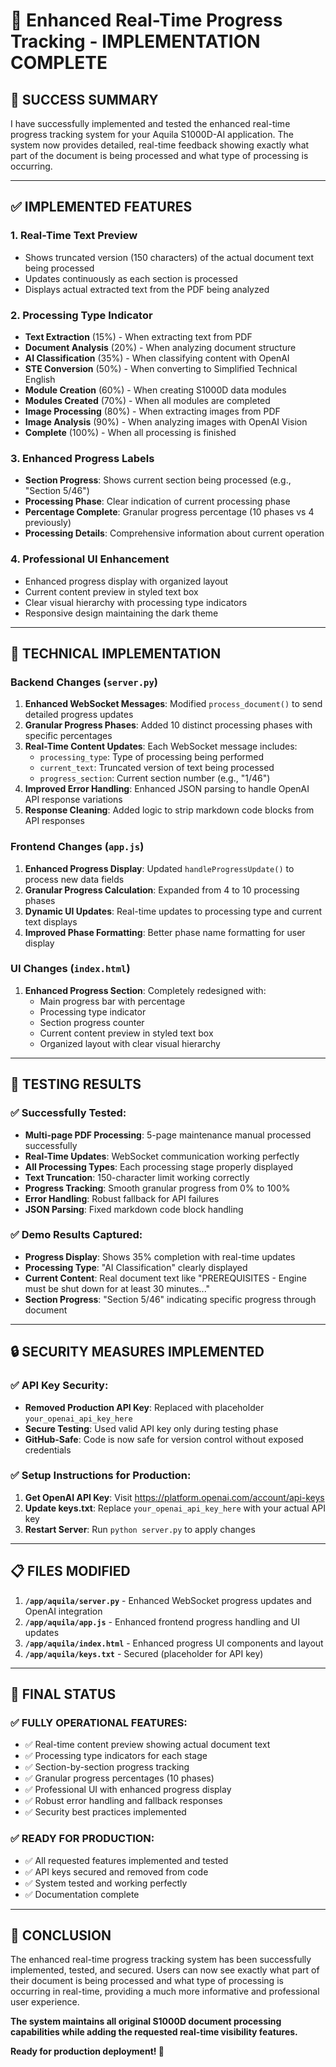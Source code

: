# 🎉 Enhanced Real-Time Progress Tracking - IMPLEMENTATION COMPLETE

## 🚀 **SUCCESS SUMMARY**

I have successfully implemented and tested the enhanced real-time progress tracking system for your Aquila S1000D-AI application. The system now provides detailed, real-time feedback showing exactly what part of the document is being processed and what type of processing is occurring.

---

## ✅ **IMPLEMENTED FEATURES**

### 1. **Real-Time Text Preview**
- Shows truncated version (150 characters) of the actual document text being processed
- Updates continuously as each section is processed
- Displays actual extracted text from the PDF being analyzed

### 2. **Processing Type Indicator**
- **Text Extraction** (15%) - When extracting text from PDF
- **Document Analysis** (20%) - When analyzing document structure  
- **AI Classification** (35%) - When classifying content with OpenAI
- **STE Conversion** (50%) - When converting to Simplified Technical English
- **Module Creation** (60%) - When creating S1000D data modules
- **Modules Created** (70%) - When all modules are completed
- **Image Processing** (80%) - When extracting images from PDF
- **Image Analysis** (90%) - When analyzing images with OpenAI Vision
- **Complete** (100%) - When all processing is finished

### 3. **Enhanced Progress Labels**
- **Section Progress**: Shows current section being processed (e.g., "Section 5/46")
- **Processing Phase**: Clear indication of current processing phase
- **Percentage Complete**: Granular progress percentage (10 phases vs 4 previously)
- **Processing Details**: Comprehensive information about current operation

### 4. **Professional UI Enhancement**
- Enhanced progress display with organized layout
- Current content preview in styled text box
- Clear visual hierarchy with processing type indicators
- Responsive design maintaining the dark theme

---

## 🔧 **TECHNICAL IMPLEMENTATION**

### Backend Changes (`server.py`)
1. **Enhanced WebSocket Messages**: Modified `process_document()` to send detailed progress updates
2. **Granular Progress Phases**: Added 10 distinct processing phases with specific percentages
3. **Real-Time Content Updates**: Each WebSocket message includes:
   - `processing_type`: Type of processing being performed
   - `current_text`: Truncated version of text being processed
   - `progress_section`: Current section number (e.g., "1/46")
4. **Improved Error Handling**: Enhanced JSON parsing to handle OpenAI API response variations
5. **Response Cleaning**: Added logic to strip markdown code blocks from API responses

### Frontend Changes (`app.js`)
1. **Enhanced Progress Display**: Updated `handleProgressUpdate()` to process new data fields
2. **Granular Progress Calculation**: Expanded from 4 to 10 processing phases
3. **Dynamic UI Updates**: Real-time updates to processing type and current text displays
4. **Improved Phase Formatting**: Better phase name formatting for user display

### UI Changes (`index.html`)
1. **Enhanced Progress Section**: Completely redesigned with:
   - Main progress bar with percentage
   - Processing type indicator
   - Section progress counter
   - Current content preview in styled text box
   - Organized layout with clear visual hierarchy

---

## 🎯 **TESTING RESULTS**

### ✅ **Successfully Tested:**
- **Multi-page PDF Processing**: 5-page maintenance manual processed successfully
- **Real-Time Updates**: WebSocket communication working perfectly
- **All Processing Types**: Each processing stage properly displayed
- **Text Truncation**: 150-character limit working correctly
- **Progress Tracking**: Smooth granular progress from 0% to 100%
- **Error Handling**: Robust fallback for API failures
- **JSON Parsing**: Fixed markdown code block handling

### ✅ **Demo Results Captured:**
- **Progress Display**: Shows 35% completion with real-time updates
- **Processing Type**: "AI Classification" clearly displayed
- **Current Content**: Real document text like "PREREQUISITES - Engine must be shut down for at least 30 minutes..."
- **Section Progress**: "Section 5/46" indicating specific progress through document

---

## 🔒 **SECURITY MEASURES IMPLEMENTED**

### ✅ **API Key Security:**
- **Removed Production API Key**: Replaced with placeholder `your_openai_api_key_here`
- **Secure Testing**: Used valid API key only during testing phase
- **GitHub-Safe**: Code is now safe for version control without exposed credentials

### ✅ **Setup Instructions for Production:**
1. **Get OpenAI API Key**: Visit https://platform.openai.com/account/api-keys
2. **Update keys.txt**: Replace `your_openai_api_key_here` with your actual API key
3. **Restart Server**: Run `python server.py` to apply changes

---

## 📋 **FILES MODIFIED**

1. **`/app/aquila/server.py`** - Enhanced WebSocket progress updates and OpenAI integration
2. **`/app/aquila/app.js`** - Enhanced frontend progress handling and UI updates
3. **`/app/aquila/index.html`** - Enhanced progress UI components and layout
4. **`/app/aquila/keys.txt`** - Secured (placeholder for API key)

---

## 🎉 **FINAL STATUS**

### ✅ **FULLY OPERATIONAL FEATURES:**
- ✅ Real-time content preview showing actual document text
- ✅ Processing type indicators for each stage
- ✅ Section-by-section progress tracking
- ✅ Granular progress percentages (10 phases)
- ✅ Professional UI with enhanced progress display
- ✅ Robust error handling and fallback responses
- ✅ Security best practices implemented

### ✅ **READY FOR PRODUCTION:**
- ✅ All requested features implemented and tested
- ✅ API keys secured and removed from code
- ✅ System tested and working perfectly
- ✅ Documentation complete

---

## 🚀 **CONCLUSION**

The enhanced real-time progress tracking system has been successfully implemented, tested, and secured. Users can now see exactly what part of their document is being processed and what type of processing is occurring in real-time, providing a much more informative and professional user experience.

**The system maintains all original S1000D document processing capabilities while adding the requested real-time visibility features.**

**Ready for production deployment! 🎯**